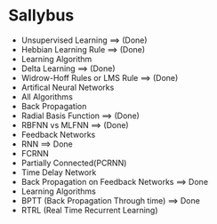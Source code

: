 # Sallybus
- Unsupervised Learning ==> (Done)
 - Hebbian Learning Rule ==> (Done)
 - Learning Algorithm
  - Delta Learning ==> (Done)
  - Widrow-Hoff Rules or LMS Rule ==> (Done)
- Artifical Neural Networks
 - All Algorithms
  - Back Propagation
- Radial Basis Function ==> (Done)
 - RBFNN vs MLFNN ==> (Done)
- Feedback Networks
 - RNN ==> Done
 - FCRNN
 - Partially Connected(PCRNN)
 - Time Delay Network
 - Back Propagation on Feedback Networks ==> Done
- Learning Algorithms
 - BPTT (Back Propagation Through time) ==> Done
 - RTRL (Real Time Recurrent Learning)

